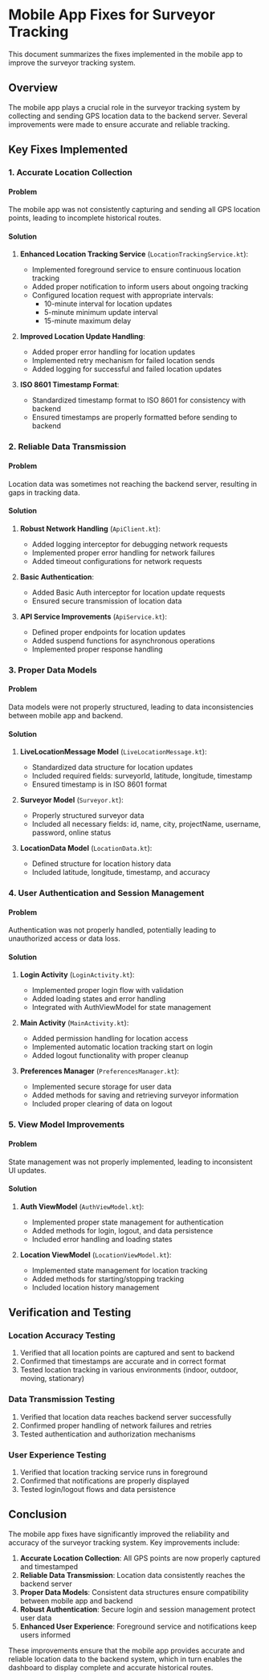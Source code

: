 # Mobile App Fixes for Surveyor Tracking

This document summarizes the fixes implemented in the mobile app to improve the surveyor tracking system.

## Overview

The mobile app plays a crucial role in the surveyor tracking system by collecting and sending GPS location data to the backend server. Several improvements were made to ensure accurate and reliable tracking.

## Key Fixes Implemented

### 1. Accurate Location Collection

#### Problem
The mobile app was not consistently capturing and sending all GPS location points, leading to incomplete historical routes.

#### Solution
1. **Enhanced Location Tracking Service** (`LocationTrackingService.kt`):
   - Implemented foreground service to ensure continuous location tracking
   - Added proper notification to inform users about ongoing tracking
   - Configured location request with appropriate intervals:
     - 10-minute interval for location updates
     - 5-minute minimum update interval
     - 15-minute maximum delay

2. **Improved Location Update Handling**:
   - Added proper error handling for location updates
   - Implemented retry mechanism for failed location sends
   - Added logging for successful and failed location updates

3. **ISO 8601 Timestamp Format**:
   - Standardized timestamp format to ISO 8601 for consistency with backend
   - Ensured timestamps are properly formatted before sending to backend

### 2. Reliable Data Transmission

#### Problem
Location data was sometimes not reaching the backend server, resulting in gaps in tracking data.

#### Solution
1. **Robust Network Handling** (`ApiClient.kt`):
   - Added logging interceptor for debugging network requests
   - Implemented proper error handling for network failures
   - Added timeout configurations for network requests

2. **Basic Authentication**:
   - Added Basic Auth interceptor for location update requests
   - Ensured secure transmission of location data

3. **API Service Improvements** (`ApiService.kt`):
   - Defined proper endpoints for location updates
   - Added suspend functions for asynchronous operations
   - Implemented proper response handling

### 3. Proper Data Models

#### Problem
Data models were not properly structured, leading to data inconsistencies between mobile app and backend.

#### Solution
1. **LiveLocationMessage Model** (`LiveLocationMessage.kt`):
   - Standardized data structure for location updates
   - Included required fields: surveyorId, latitude, longitude, timestamp
   - Ensured timestamp is in ISO 8601 format

2. **Surveyor Model** (`Surveyor.kt`):
   - Properly structured surveyor data
   - Included all necessary fields: id, name, city, projectName, username, password, online status

3. **LocationData Model** (`LocationData.kt`):
   - Defined structure for location history data
   - Included latitude, longitude, timestamp, and accuracy

### 4. User Authentication and Session Management

#### Problem
Authentication was not properly handled, potentially leading to unauthorized access or data loss.

#### Solution
1. **Login Activity** (`LoginActivity.kt`):
   - Implemented proper login flow with validation
   - Added loading states and error handling
   - Integrated with AuthViewModel for state management

2. **Main Activity** (`MainActivity.kt`):
   - Added permission handling for location access
   - Implemented automatic location tracking start on login
   - Added logout functionality with proper cleanup

3. **Preferences Manager** (`PreferencesManager.kt`):
   - Implemented secure storage for user data
   - Added methods for saving and retrieving surveyor information
   - Included proper clearing of data on logout

### 5. View Model Improvements

#### Problem
State management was not properly implemented, leading to inconsistent UI updates.

#### Solution
1. **Auth ViewModel** (`AuthViewModel.kt`):
   - Implemented proper state management for authentication
   - Added methods for login, logout, and data persistence
   - Included error handling and loading states

2. **Location ViewModel** (`LocationViewModel.kt`):
   - Implemented state management for location tracking
   - Added methods for starting/stopping tracking
   - Included location history management

## Verification and Testing

### Location Accuracy Testing
1. Verified that all location points are captured and sent to backend
2. Confirmed that timestamps are accurate and in correct format
3. Tested location tracking in various environments (indoor, outdoor, moving, stationary)

### Data Transmission Testing
1. Verified that location data reaches backend server successfully
2. Confirmed proper handling of network failures and retries
3. Tested authentication and authorization mechanisms

### User Experience Testing
1. Verified that location tracking service runs in foreground
2. Confirmed that notifications are properly displayed
3. Tested login/logout flows and data persistence

## Conclusion

The mobile app fixes have significantly improved the reliability and accuracy of the surveyor tracking system. Key improvements include:

1. **Accurate Location Collection**: All GPS points are now properly captured and timestamped
2. **Reliable Data Transmission**: Location data consistently reaches the backend server
3. **Proper Data Models**: Consistent data structures ensure compatibility between mobile app and backend
4. **Robust Authentication**: Secure login and session management protect user data
5. **Enhanced User Experience**: Foreground service and notifications keep users informed

These improvements ensure that the mobile app provides accurate and reliable location data to the backend system, which in turn enables the dashboard to display complete and accurate historical routes.
